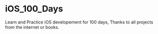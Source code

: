 # iOS_100_Days

Learn and Practice iOS developement for 100 days, Thanks to all projects from the internet or books.
